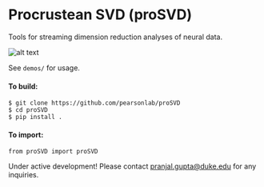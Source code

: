 # Procrustean SVD (proSVD)
Tools for streaming dimension reduction analyses of neural data.

![alt text](lock-in.gif)

See `demos/` for usage.

#### To build:
```
$ git clone https://github.com/pearsonlab/proSVD
$ cd proSVD
$ pip install .
```

#### To import:
```
from proSVD import proSVD
```

Under active development! Please contact pranjal.gupta@duke.edu for any inquiries. 
